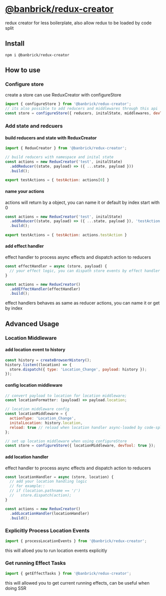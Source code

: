 # [@banbrick/redux-creator](https://www.npmjs.com/package/@banbrick/redux-creator)  
redux creator for less boilerplate, also allow redux to be loaded by code split

## Install
```npm i @banbrick/redux-creator```  
  
## How to use
### Configure store
create a store can use ReduxCreator with configureStore
```javascript
import { configureStore } from '@banbrick/redux-creator';
// its also possible to add reducers and middlewares through this api
const store = configureStore({ reducers, initalState, middlewares, devTool: true });
```
  
### Add state and redcuers
#### build reducers and state with ReduxCreator
```javascript
import { ReduxCreator } from '@banbrick/redux-creator';

// build reducers with namespace and inital state
const actions = new ReduxCreator('test', initalState)
  .addReducer((state, payload) => ({ ...state, payload }))
  .build();
  
export testActions = { testAction: actions[0] }
```
  
#### name your actions
actions will return by a object, you can name it or default by index start with 0
```javascript
const actions = new ReduxCreator('test', initalState)
  .addReducer((state, payload) => ({ ...state, payload }), 'testAction')
  .build();
  
export testActions = { testAction: actions.testAction }
```
  
#### add effect handler
effect handler to process async effects and dispatch action to reducers
```javascript
const effectHandler = async (store, payload) {
  // your effect logic, you can dispath store events by effect handler
}

const actions = new ReduxCreator()
  .addEffectHandler(effectHandler)
  .build();
```
  
effect handlers behaves as same as reducer actions, you can name it or get by index 
<br>
  
## Advanced Usage
### Location Middleware
#### add location event to history
```javascript
const history = createBrowserHistory();
history.listen((location) => {
  store.dispatch({ type: 'Location_Change', payload: history });
});
```

#### config location middleware
```javascript
// convert payload to location for location middleware;
const locationFormatter: (payload) => payload.location;

// location middleware config
const locationMiddleware = { 
  actionType: 'Location_Change',
  initalLocation: history.location,
  reload: true // reload when location handler async-loaded by code-split
};

// set up location middleware when using configureStore
const store = configureStore({ locationMiddleware, devTool: true });
```
  
#### add location handler
effect handler to process async effects and dispatch action to reducers
```javascript
const locationHandler = async (store, location) {
  // add your location handling logic
  // for example::
  // if (location.pathname == '/')
  //   store.dispatch(action);
}

const actions = new ReduxCreator()
  .addLocationHandler(locationHandler)
  .build();

```
  
### Explicitly Process Location Events
```javascript
import { processLocationEvents } from '@banbrick/redux-creator';
```
this will alloed you to run location events explicitly
  
### Get running Effect Tasks
```javascript
import { getEffectTasks } from '@banbrick/redux-creator';
```
this will allowed you to get current running effects, can be useful when doing SSR
  
